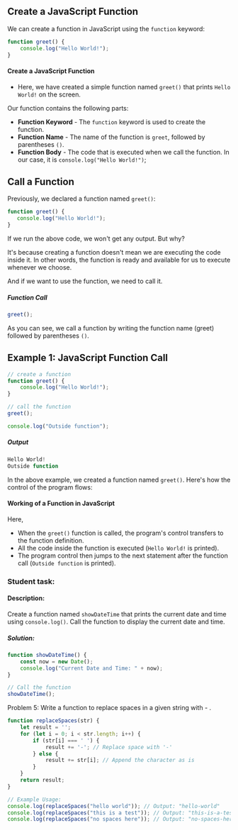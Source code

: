 ## Create a JavaScript Function
We can create a function in JavaScript using the `function` keyword:

```js
function greet() {
    console.log("Hello World!");
}
```

#### Create a JavaScript Function

- Here, we have created a simple function named `greet()` that prints `Hello World!` on the screen.

Our function contains the following parts:
- **Function Keyword** - The `function` keyword is used to create the function.
- **Function Name** - The name of the function is `greet`, followed by parentheses `()`.
- **Function Body** - The code that is executed when we call the function. In our case, it is `console.log("Hello World!")`;

## Call a Function
Previously, we declared a function named `greet()`:

```js
function greet() {
   console.log("Hello World!");
}
```

If we run the above code, we won't get any output. But why?

It's because creating a function doesn't mean we are executing the code inside it. In other words, the function is ready and available for us to execute whenever we choose.

And if we want to use the function, we need to call it.

##### Function Call
```js
greet();
```

As you can see, we call a function by writing the function name (greet) followed by parentheses `()`.

## Example 1: JavaScript Function Call
```js
// create a function
function greet() {
    console.log("Hello World!");
}

// call the function
greet();

console.log("Outside function");
```

##### Output
```js
Hello World!
Outside function
```

In the above example, we created a function named `greet()`. Here's how the control of the program flows:

#### Working of a Function in JavaScript

Here,
- When the `greet()` function is called, the program's control transfers to the function definition.
- All the code inside the function is executed (`Hello World!` is printed).
- The program control then jumps to the next statement after the function call (`Outside function` is printed).

### Student task:

#### Description:

Create a function named `showDateTime` that prints the current date and time using `console.log()`. Call the function to display the current date and time.

##### Solution:

```js
function showDateTime() {
    const now = new Date();
    console.log("Current Date and Time: " + now);
}

// Call the function
showDateTime();
```

Problem 5: Write a function to replace spaces in a given string with - .
```js
function replaceSpaces(str) {
    let result = '';
    for (let i = 0; i < str.length; i++) {
        if (str[i] === ' ') {
            result += '-'; // Replace space with '-'
        } else {
            result += str[i]; // Append the character as is
        }
    }
    return result;
}

// Example Usage:
console.log(replaceSpaces("hello world")); // Output: "hello-world"
console.log(replaceSpaces("this is a test")); // Output: "this-is-a-test"
console.log(replaceSpaces("no spaces here")); // Output: "no-spaces-here"
```

